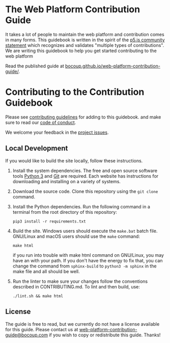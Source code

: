 # The Web Platform Contribution Guide
It takes a lot of people to maintain the web platform and contribution comes in
many forms. This guidebook is written in the spirit of the
[p5.js community statement](https://p5js.org/community/) which recognizes and
validates "multiple types of contributions". We are writing this guidebook to
help you get started contributing to the web platform

Read the published guide at
[bocoup.github.io/web-platform-contribution-guide/](https://bocoup.github.io/web-platform-contribution-guide/).

# Contributing to the Contribution Guidebook
Please see [contributing guidelines](CONTRIBUTING.md) for adding to this
guidebook. and make sure to read our [code of conduct](CODE_OF_CONDUCT.md).

We welcome your feedback in the
[project issues](https://github.com/bocoup/web-platform-contribution-guide/issues).

## Local Development
If you would like to build the site locally, follow these instructions.

1. Install the system dependencies. The free and open source software tools
   [Python 3](https://www.python.org/) and [Git](https://git-scm.com/) are
   required. Each website has instructions for downloading and installing on a
   variety of systems.
2. Download the source code. Clone this repository using the `git clone`
   command.
3. Install the Python dependencies. Run the following command in a terminal
   from the root directory of this repository:

       pip3 install -r requirements.txt

4. Build the site. Windows users should execute the `make.bat` batch file.
   GNU/Linux and macOS users should use the `make` command:

       make html


   if you run into trouble with make html command on GNU/Linux, you may have an
   with your path. If you don't have the energy to fix that, you can change the
   command from `sphinx-build` to `python3 -m sphinx` in the make file and all
   should be well.

5. Run the linter to make sure your changes follow the conventions described
   in CONTRIBUTING.md. To lint and then build, use:

       ./lint.sh && make html

## License
The guide is free to read, but we currently do not have a license available for
this guide. Please contact us at web-platform-contribution-guide@bocoup.com if
you wish to copy or redistribute this guide. Thanks!

